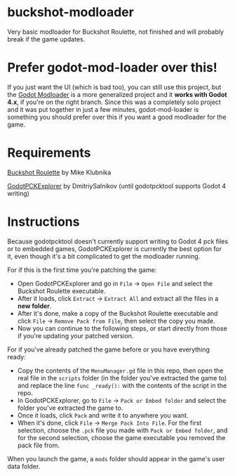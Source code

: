 # buckshot-modloader
Very basic modloader for Buckshot Roulette, not finished and will probably break if the game updates.

# Prefer godot-mod-loader over this!
If you just want the UI (which is bad too), you can still use this project, but the [Godot Modloader](https://github.com/GodotModding/godot-mod-loader) is a more generalized project and it **works with Godot 4.x**, if you're on the right branch. Since this was a completely solo project and it was put together in just a few minutes, godot-mod-loader is something you should prefer over this if you want a good modloader for the game.

# Requirements

[Buckshot Roulette](https://mikeklubnika.itch.io/buckshot-roulette) by Mike Klubnika

[GodotPCKExplorer](https://github.com/DmitriySalnikov/GodotPCKExplorer/) by DmitriySalnikov (until godotpcktool supports Godot 4 writing)

# Instructions

Because godotpcktool doesn't currently support writing to Godot 4 pck files or to embedded games, GodotPCKExplorer is currently the best option for it, even though it's a bit complicated to get the modloader running.

For if this is the first time you're patching the game:
- Open GodotPCKExplorer and go in `File` -> `Open File` and select the Buckshot Roulette executable.
- After it loads, click `Extract` -> `Extract All` and extract all the files in a **new folder**.
- After it's done, make a copy of the Buckshot Roulette executable and click `File` -> `Remove Pack from File`, then select the copy you made.
- Now you can continue to the following steps, or start directly from those if you're updating your patched version.

For if you've already patched the game before or you have everything ready:

- Copy the contents of the `MenuManager.gd` file in this repo, then open the real file in the `scripts` folder (in the folder you've extracted the game to) and replace the line `func _ready():` with the contents of the script in the repo.
- In GodotPCKExplorer, go to `File` -> `Pack or Embed folder` and select the folder you've extracted the game to.
- Once it loads, click `Pack` and write it to anywhere you want.
- When it's done, click `File` -> `Merge Pack Into File`. For the first selection, choose the `.pck` file you made with `Pack or Embed folder`, and for the second selection, choose the game executable you removed the pack file from.

When you launch the game, a `mods` folder should appear in the game's user data folder.
